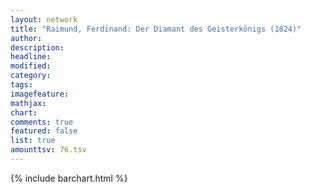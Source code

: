 ```yaml
---
layout: network
title: "Raimund, Ferdinand: Der Diamant des Geisterkönigs (1824)"
author:
description:
headline:
modified:
category:
tags:
imagefeature: 
mathjax: 
chart: 
comments: true
featured: false
list: true
amounttsv: 76.tsv
---
```

{% include barchart.html %}
